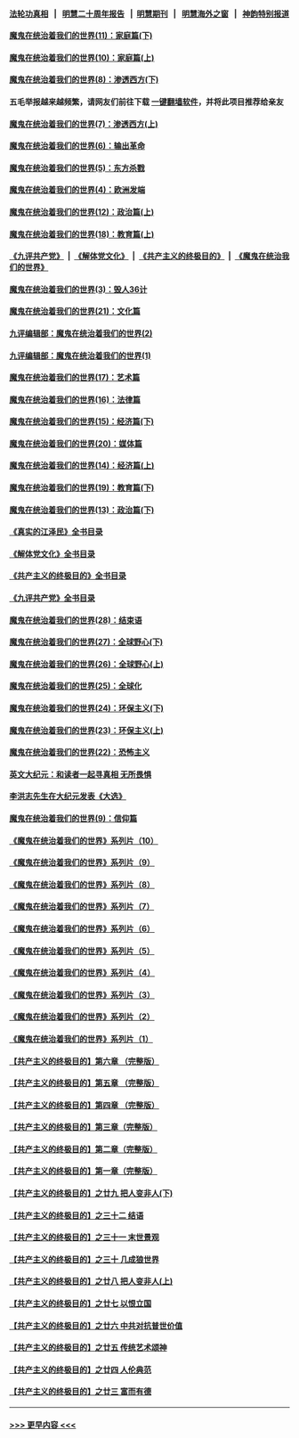 #### [法轮功真相](https://github.com/gfw-breaker/truth/blob/master/README.md?t=0) &nbsp;&nbsp;|&nbsp;&nbsp; [明慧二十周年报告](https://github.com/gfw-breaker/mh-reports/blob/master/README.md?t=0) &nbsp;&nbsp;|&nbsp;&nbsp;[明慧期刊](https://github.com/gfw-breaker/mh-qikan) &nbsp;&nbsp;|&nbsp;&nbsp; [明慧海外之窗](https://github.com/gfw-breaker/mh-news/blob/master/README.md?t=0) &nbsp;&nbsp;|&nbsp;&nbsp; [神韵特别报道](https://github.com/gfw-breaker/mh-news/blob/master/shenyun.md?t=0)
#### [魔鬼在统治着我们的世界(11)：家庭篇(下)](../pages/nsc422/n10440961.md?t=12041101) 
#### [魔鬼在统治着我们的世界(10)：家庭篇(上)](../pages/nsc422/n10435448.md?t=12041101) 
#### [魔鬼在统治着我们的世界(8)：渗透西方(下)](../pages/nsc422/n10429603.md?t=12041101) 
#### 五毛举报越来越频繁，请网友们前往下载 [一键翻墙软件](https://github.com/gfw-breaker/ssr-accounts)，并将此项目推荐给亲友
#### [魔鬼在统治着我们的世界(7)：渗透西方(上)](../pages/nsc422/n10426013.md?t=12041101) 
#### [魔鬼在统治着我们的世界(6)：输出革命](../pages/nsc422/n10421536.md?t=12041101) 
#### [魔鬼在统治着我们的世界(5)：东方杀戮](../pages/nsc422/n10417707.md?t=12041101) 
#### [魔鬼在统治着我们的世界(4)：欧洲发端](../pages/nsc422/n10414890.md?t=12041101) 
#### [魔鬼在统治着我们的世界(12)：政治篇(上)](../pages/nsc422/n10444576.md?t=12041101) 
#### [魔鬼在统治着我们的世界(18)：教育篇(上)](../pages/nsc422/n10526970.md?t=12041101) 
#### [《九评共产党》](https://github.com/begood0513/9ping.md/blob/master/README.md) &nbsp;|&nbsp; [《解体党文化》](../../../../jtdwh.md/blob/master/README.md)  &nbsp;|&nbsp; [《共产主义的终极目的》](../../../../gczydzjmd.md/blob/master/README.md) &nbsp;|&nbsp; [《魔鬼在统治我们的世界》](../../../../mgztzwmdsj.md/blob/master/README.md) 
#### [魔鬼在统治着我们的世界(3)：毁人36计](../pages/nsc422/n10411583.md?t=12041101) 
#### [魔鬼在统治着我们的世界(21)：文化篇](../pages/nsc422/n10597706.md?t=12041101) 
#### [九评编辑部：魔鬼在统治着我们的世界(2)](../pages/nsc422/n10410036.md?t=12041101) 
#### [九评编辑部：魔鬼在统治着我们的世界(1)](../pages/nsc422/n10406825.md?t=12041101) 
#### [魔鬼在统治着我们的世界(17)：艺术篇](../pages/nsc422/n10499093.md?t=12041101) 
#### [魔鬼在统治着我们的世界(16)：法律篇](../pages/nsc422/n10485969.md?t=12041101) 
#### [魔鬼在统治着我们的世界(15)：经济篇(下)](../pages/nsc422/n10469975.md?t=12041101) 
#### [魔鬼在统治着我们的世界(20)：媒体篇](../pages/nsc422/n10586579.md?t=12041101) 
#### [魔鬼在统治着我们的世界(14)：经济篇(上)](../pages/nsc422/n10457370.md?t=12041101) 
#### [魔鬼在统治着我们的世界(19)：教育篇(下)](../pages/nsc422/n10564808.md?t=12041101) 
#### [魔鬼在统治着我们的世界(13)：政治篇(下)](../pages/nsc422/n10448270.md?t=12041101) 
#### [《真实的江泽民》全书目录](../pages/nsc422/n13721399.md?t=12041101) 
#### [《解体党文化》全书目录](../pages/nsc422/n13721157.md?t=12041101) 
#### [《共产主义的终极目的》全书目录](../pages/nsc422/n13721048.md?t=12041101) 
#### [《九评共产党》全书目录](../pages/nsc422/n13708085.md?t=12041101) 
#### [魔鬼在统治着我们的世界(28)：结束语](../pages/nsc422/n10936246.md?t=12041101) 
#### [魔鬼在统治着我们的世界(27)：全球野心(下)](../pages/nsc422/n10928319.md?t=12041101) 
#### [魔鬼在统治着我们的世界(26)：全球野心(上)](../pages/nsc422/n10900318.md?t=12041101) 
#### [魔鬼在统治着我们的世界(25)：全球化](../pages/nsc422/n10788205.md?t=12041101) 
#### [魔鬼在统治着我们的世界(24)：环保主义(下)](../pages/nsc422/n10695307.md?t=12041101) 
#### [魔鬼在统治着我们的世界(23)：环保主义(上)](../pages/nsc422/n10688613.md?t=12041101) 
#### [魔鬼在统治着我们的世界(22)：恐怖主义](../pages/nsc422/n10614727.md?t=12041101) 
#### [英文大纪元：和读者一起寻真相 无所畏惧](../pages/nsc422/n12542027.md?t=12041101) 
#### [李洪志先生在大纪元发表《大选》](../pages/nsc422/n12534746.md?t=12041101) 
#### [魔鬼在统治着我们的世界(9)：信仰篇](../pages/nsc422/n10432159.md?t=12041101) 
#### [《魔鬼在统治着我们的世界》系列片（10）](../pages/nsc422/n12292670.md?t=12041101) 
#### [《魔鬼在统治着我们的世界》系列片（9）](../pages/nsc422/n12290859.md?t=12041101) 
#### [《魔鬼在统治着我们的世界》系列片（8）](../pages/nsc422/n12287445.md?t=12041101) 
#### [《魔鬼在统治着我们的世界》系列片（7）](../pages/nsc422/n12283425.md?t=12041101) 
#### [《魔鬼在统治着我们的世界》系列片（6）](../pages/nsc422/n12282314.md?t=12041101) 
#### [《魔鬼在统治着我们的世界》系列片（5）](../pages/nsc422/n12281419.md?t=12041101) 
#### [《魔鬼在统治着我们的世界》系列片（4）](../pages/nsc422/n12274024.md?t=12041101) 
#### [《魔鬼在统治着我们的世界》系列片（3）](../pages/nsc422/n12271322.md?t=12041101) 
#### [《魔鬼在统治着我们的世界》系列片（2）](../pages/nsc422/n12269049.md?t=12041101) 
#### [《魔鬼在统治着我们的世界》系列片（1）](../pages/nsc422/n12267575.md?t=12041101) 
#### [【共产主义的终极目的】第六章 （完整版）](../pages/nsc422/n11428913.md?t=12041101) 
#### [【共产主义的终极目的】第五章 （完整版）](../pages/nsc422/n11428912.md?t=12041101) 
#### [【共产主义的终极目的】第四章 （完整版）](../pages/nsc422/n11428907.md?t=12041101) 
#### [【共产主义的终极目的】第三章（完整版）](../pages/nsc422/n11428848.md?t=12041101) 
#### [【共产主义的终极目的】第二章（完整版）](../pages/nsc422/n11428831.md?t=12041101) 
#### [【共产主义的终极目的】第一章（完整版）](../pages/nsc422/n11417651.md?t=12041101) 
#### [【共产主义的终极目的】之廿九 把人变非人(下)](../pages/nsc422/n11344140.md?t=12041101) 
#### [【共产主义的终极目的】之三十二 结语](../pages/nsc422/n11360535.md?t=12041101) 
#### [【共产主义的终极目的】之三十一 末世景观](../pages/nsc422/n11351129.md?t=12041101) 
#### [【共产主义的终极目的】之三十 几成狼世界](../pages/nsc422/n11348280.md?t=12041101) 
#### [【共产主义的终极目的】之廿八 把人变非人(上)](../pages/nsc422/n11340492.md?t=12041101) 
#### [【共产主义的终极目的】之廿七 以恨立国](../pages/nsc422/n11336944.md?t=12041101) 
#### [【共产主义的终极目的】之廿六 中共对抗普世价值](../pages/nsc422/n11324785.md?t=12041101) 
#### [【共产主义的终极目的】之廿五 传统艺术颂神](../pages/nsc422/n11296396.md?t=12041101) 
#### [【共产主义的终极目的】之廿四 人伦典范](../pages/nsc422/n11296397.md?t=12041101) 
#### [【共产主义的终极目的】之廿三 富而有德](../pages/nsc422/n11283598.md?t=12041101) 

----
#### [ >>> 更早内容 <<< ](../indexes/nsc422-earlier.md)
